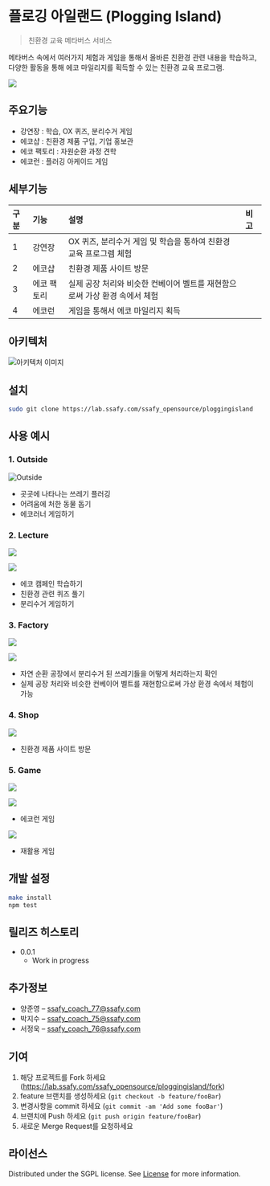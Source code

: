 # 플로깅 아일랜드 (Plogging Island)
> 친환경 교육 메타버스 서비스

메타버스 속에서 여러가지 체험과 게임을 통해서 올바른 친환경 관련 내용을 학습하고, 다양한 활동을 통해 에코 마일리지를 획득할 수 있는 친환경 교육 프로그램.

![](image/README/Main.PNG)

## 주요기능

- 강연장 : 학습, OX 퀴즈, 분리수거 게임
- 에코샵 : 친환경 제품 구입, 기업 홍보관
- 에코 팩토리 : 자원순환 과정 견학
- 에코런 : 플러깅 아케이드 게임

## 세부기능
|구분|기능|설명|비고|
|:---|:---|:---|:---|
|1|강연장|OX 퀴즈, 분리수거 게임 및 학습을 통하여 친환경 교육 프로그렘 체험||
|2|에코샵|친환경 제품 사이트 방문||
|3|에코 팩토리|실제 공장 처리와 비슷한 컨베이어 벨트를 재현함으로써 가상 환경 속에서 체험||
|4|에코런|게임을 통해서 에코 마일리지 획득||

## 아키텍처

![아키텍처 이미지](image/README/architecture.png)


## 설치



```sh
sudo git clone https://lab.ssafy.com/ssafy_opensource/ploggingisland

```

## 사용 예시

### 1. Outside
![Outside](./image/README/Outside.jpg)
- 곳곳에 나타나는 쓰레기 플러깅
- 어려움에 처한 동물 돕기
- 에코러너 게임하기

### 2. Lecture

![](./image/README/Lecture.jpg)

![](./image/README/Lecture2.jpg)

- 에코 캠페인 학습하기
- 친환경 관련 퀴즈 풀기
- 분리수거 게임하기



### 3. Factory

![](./image/README/Factory.png)

![](./image/README/Factory2.png)

- 자연 순환 공장에서 분리수거 된 쓰레기들을 어떻게 처리하는지 확인
- 실제 공장 처리와 비슷한 컨베이어 벨트를 재현함으로써 가상 환경 속에서 체험이 가능



### 4. Shop

![](./image/README/Shop.jpg)

- 친환경 제품 사이트 방문



### 5. Game

![](./image/README/echorun.png)

![](./image/README/echorun2.png)

- 에코런 게임



![](./image/README/Game.jpg)

- 재활용 게임



## 개발 설정

```sh
make install
npm test
```

## 릴리즈 히스토리

* 0.0.1
    * Work in progress

## 추가정보

- 양준영 – ssafy_coach_77@ssafy.com
- 박지수 – ssafy_coach_75@ssafy.com
- 서정욱 – ssafy_coach_76@ssafy.com


## 기여

1. 해당 프로젝트를 Fork 하세요 (<https://lab.ssafy.com/ssafy_opensource/ploggingisland/fork>)
2. feature 브랜치를 생성하세요 (`git checkout -b feature/fooBar`)
3. 변경사항을 commit 하세요 (`git commit -am 'Add some fooBar'`)
4. 브랜치에 Push 하세요 (`git push origin feature/fooBar`)
5. 새로운 Merge Request를 요청하세요

## 라이선스

Distributed under the SGPL license. See [License](LICENSE) for more information.